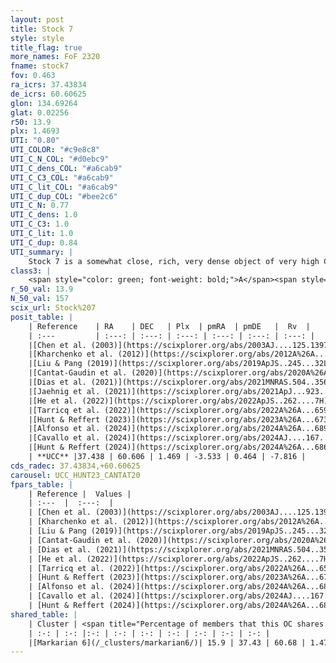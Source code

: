 ```yaml
---
layout: post
title: Stock 7
style: style
title_flag: true
more_names: FoF 2320
fname: stock7
fov: 0.463
ra_icrs: 37.43834
de_icrs: 60.60625
glon: 134.69264
glat: 0.02256
r50: 13.9
plx: 1.4693
UTI: "0.80"
UTI_COLOR: "#c9e8c8"
UTI_C_N_COL: "#d0ebc9"
UTI_C_dens_COL: "#a6cab9"
UTI_C_C3_COL: "#a6cab9"
UTI_C_lit_COL: "#a6cab9"
UTI_C_dup_COL: "#bee2c6"
UTI_C_N: 0.77
UTI_C_dens: 1.0
UTI_C_C3: 1.0
UTI_C_lit: 1.0
UTI_C_dup: 0.84
UTI_summary: |
    Stock 7 is a somewhat close, rich, very dense object of very high C3 quality. It is very well-studied in the literature.<br><br>This is very likely a unique object, which shares a small percentage of members with at least one previously reported entry.
class3: |
    <span style="color: green; font-weight: bold;">A</span><span style="color: green; font-weight: bold;">A</span>
r_50_val: 13.9
N_50_val: 157
scix_url: Stock%207
posit_table: |
    | Reference    | RA    | DEC   | Plx  | pmRA  | pmDE   |  Rv  |
    | :---         | :---: | :---: | :---: | :---: | :---: | :---: |
    |[Chen et al. (2003)](https://scixplorer.org/abs/2003AJ....125.1397C) | 37.225 | 60.645 | -- | -3.33 | 0.24 | -8.0 |
    |[Kharchenko et al. (2012)](https://scixplorer.org/abs/2012A%26A...543A.156K) | 37.432 | 60.675 | -- | -2.38 | -1.33 | -- |
    |[Liu & Pang (2019)](https://scixplorer.org/abs/2019ApJS..245...32L) | 37.463 | 60.609 | 1.441 | -3.464 | 0.517 | -- |
    |[Cantat-Gaudin et al. (2020)](https://scixplorer.org/abs/2020A%26A...640A...1C) | 37.431 | 60.627 | 1.441 | -3.496 | 0.484 | -- |
    |[Dias et al. (2021)](https://scixplorer.org/abs/2021MNRAS.504..356D) | 37.419 | 60.624 | 1.439 | -3.482 | 0.511 | 4.769 |
    |[Jaehnig et al. (2021)](https://scixplorer.org/abs/2021ApJ...923..129J) | 37.445 | 60.67 | 1.477 | -3.523 | 0.585 | -- |
    |[He et al. (2022)](https://scixplorer.org/abs/2022ApJS..262....7H) | 37.429 | 60.641 | 1.471 | -3.549 | 0.47 | -- |
    |[Tarricq et al. (2022)](https://scixplorer.org/abs/2022A%26A...659A..59T) | 37.453 | 60.594 | 1.466 | -3.597 | 0.473 | -- |
    |[Hunt & Reffert (2023)](https://scixplorer.org/abs/2023A%26A...673A.114H) | 37.424 | 60.655 | 1.461 | -3.533 | 0.429 | -8.369 |
    |[Alfonso et al. (2024)](https://scixplorer.org/abs/2024A%26A...689A..18A) | 37.404 | 60.622 | 1.436 | -3.538 | 0.448 | -- |
    |[Cavallo et al. (2024)](https://scixplorer.org/abs/2024AJ....167...12C) | 37.579 | 60.521 | 1.465 | -- | -- | -- |
    |[Hunt & Reffert (2024)](https://scixplorer.org/abs/2024A%26A...686A..42H) | 37.424 | 60.655 | 1.461 | -3.533 | 0.429 | -8.369 |
    | **UCC** |37.438 | 60.606 | 1.469 | -3.533 | 0.464 | -7.816 | 
cds_radec: 37.43834,+60.60625
carousel: UCC_HUNT23_CANTAT20
fpars_table: |
    | Reference |  Values |
    | :---  |  :---:  |
    | [Chen et al. (2003)](https://scixplorer.org/abs/2003AJ....125.1397C) | `HDis=449, Age=0.01` |
    | [Kharchenko et al. (2012)](https://scixplorer.org/abs/2012A%26A...543A.156K) | `e_bv=0.531, distance=850, log_age=7.8` |
    | [Liu & Pang (2019)](https://scixplorer.org/abs/2019ApJS..245...32L) | `Age=0.043, Z=0.0` |
    | [Cantat-Gaudin et al. (2020)](https://scixplorer.org/abs/2020A%26A...640A...1C) | `AVNN=1.46, DMNN=9.25, AgeNN=7.86` |
    | [Dias et al. (2021)](https://scixplorer.org/abs/2021MNRAS.504..356D) | `Av=1.623, Dist=671, logage=8.002, [Fe/H]=0.327` |
    | [He et al. (2022)](https://scixplorer.org/abs/2022ApJS..262....7H) | `A0=1.9, logAge=7.7` |
    | [Tarricq et al. (2022)](https://scixplorer.org/abs/2022A%26A...659A..59T) | `Dist=695, logAgeNN=7.89` |
    | [Hunt & Reffert (2023)](https://scixplorer.org/abs/2023A%26A...673A.114H) | `AV50=1.689, diffAV50=1.621, MOD50=9.046, logAge50=7.751` |
    | [Alfonso et al. (2024)](https://scixplorer.org/abs/2024A%26A...689A..18A) | `AV=1.45855, MOD=9.25058, logAge=7.85679, Z=0.32660` |
    | [Cavallo et al. (2024)](https://scixplorer.org/abs/2024AJ....167...12C) | `AV50=1.95, dMod50=9.26, logAge50=7.56, [Fe/H]50=-0.03` |
    | [Hunt & Reffert (2024)](https://scixplorer.org/abs/2024A%26A...686A..42H) | `MassJ=421.704` |
shared_table: |
    | Cluster | <span title="Percentage of members that this OC shares with the ones listed">%</span>   | RA   | DEC   | Plx   | pmRA  | pmDE  | Rv | UTI |
    | :-: | :-: |:-: | :-: | :-: | :-: | :-: | :-: | :-: |
    |[Markarian 6](/_clusters/markarian6/)| 15.9 | 37.43 | 60.68 | 1.47 | -3.55 | 0.48 | -5.89 |0.45 |
---
```

